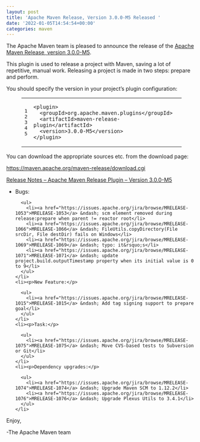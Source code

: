 ```yaml
---
layout: post
title: 'Apache Maven Release, Version 3.0.0-M5 Released '
date: '2022-01-05T14:54:54+00:00'
categories: maven
---
```

<div class="entry-content"><p>The Apache Maven team is pleased to announce the release of the
  <a href="https://maven.apache.org/maven-release/">Apache Maven Release, version 3.0.0-M5</a>.</p>

  <p>This plugin is used to release a project with Maven, saving a lot of
    repetitive, manual work. Releasing a project is made in two steps: prepare and
    perform.</p>

  <p>You should specify the version in your project&rsquo;s plugin configuration:</p>

  <figure class='code'><figcaption><span></span></figcaption><div class="highlight"><table><tr><td class="gutter"><pre class="line-numbers"><span class='line-number'>1</span>
<span class='line-number'>2</span>
<span class='line-number'>3</span>
<span class='line-number'>4</span>
<span class='line-number'>5</span>
</pre></td><td class='code'><pre><code class='xml'><span class='line'><span class="nt">&lt;plugin&gt;</span>
</span><span class='line'>  <span class="nt">&lt;groupId&gt;</span>org.apache.maven.plugins<span class="nt">&lt;/groupId&gt;</span>
</span><span class='line'>  <span class="nt">&lt;artifactId&gt;</span>maven-release-plugin<span class="nt">&lt;/artifactId&gt;</span>
</span><span class='line'>  <span class="nt">&lt;version&gt;</span>3.0.0-M5<span class="nt">&lt;/version&gt;</span>
</span><span class='line'><span class="nt">&lt;/plugin&gt;</span>
</span></code></pre></td></tr></table></div></figure>


  <p>You can download the appropriate sources etc. from the download page:</p>

  <p><a href="https://maven.apache.org/maven-release/download.cgi">https://maven.apache.org/maven-release/download.cgi</a></p>

  <!-- more -->


  <p><a href="https://issues.apache.org/jira/secure/ReleaseNote.jspa?version=12346565&amp;styleName=Text&amp;projectId=12317824">Release Notes &ndash; Apache Maven Release Plugin &ndash; Version 3.0.0-M5</a></p>

  <ul>
    <li><p>Bugs:</p>

      <ul>
        <li><a href="https://issues.apache.org/jira/browse/MRELEASE-1053">MRELEASE-1053</a> &ndash; scm element removed during release:prepare when parent != reactor root</li>
        <li><a href="https://issues.apache.org/jira/browse/MRELEASE-1066">MRELEASE-1066</a> &ndash; FileUtils.copyDirectory(File srcDir, File destDir) fails on Windows</li>
        <li><a href="https://issues.apache.org/jira/browse/MRELEASE-1069">MRELEASE-1069</a> &ndash; typo: it&rsquo;s</li>
        <li><a href="https://issues.apache.org/jira/browse/MRELEASE-1071">MRELEASE-1071</a> &ndash; update project.build.outputTimestamp property when its initial value is 0 to 9</li>
      </ul>
    </li>
    <li><p>New Feature:</p>

      <ul>
        <li><a href="https://issues.apache.org/jira/browse/MRELEASE-1015">MRELEASE-1015</a> &ndash; Add tag signing support to prepare goal</li>
      </ul>
    </li>
    <li><p>Task:</p>

      <ul>
        <li><a href="https://issues.apache.org/jira/browse/MRELEASE-1075">MRELEASE-1075</a> &ndash; Move CVS-based tests to Subversion or Git</li>
      </ul>
    </li>
    <li><p>Dependency upgrades:</p>

      <ul>
        <li><a href="https://issues.apache.org/jira/browse/MRELEASE-1074">MRELEASE-1074</a> &ndash; Upgrade Maven SCM to 1.12.2</li>
        <li><a href="https://issues.apache.org/jira/browse/MRELEASE-1076">MRELEASE-1076</a> &ndash; Upgrade Plexus Utils to 3.4.1</li>
      </ul>
    </li>
  </ul>


  <p>Enjoy,</p>

  <p>-The Apache Maven team</p>
</div>
